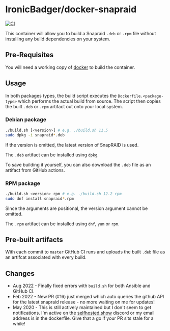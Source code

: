 # IronicBadger/docker-snapraid

[![CI](https://github.com/IronicBadger/docker-snapraid/actions/workflows/ci.yml/badge.svg)](https://github.com/IronicBadger/docker-snapraid/actions/workflows/ci.yml)

This container will allow you to build a Snapraid `.deb` or `.rpm` file without installing any build dependencies on your system.

## Pre-Requisites

You will need a working copy of [docker][docker] to build the container.

## Usage

In both packages types, the build script executes the `Dockerfile.<package-type>` which performs the actual build from source. The script then copies the built `.deb` or `.rpm` artifact  out onto your local system.

### Debian package

```sh
./build.sh [<version>] # e.g. ./build.sh 11.5
sudo dpkg -i snapraid*.deb
```

If the version is omitted, the latest version of SnapRAID is used.

The `.deb` artifact can be installed using `dpkg`.

To save building it yourself, you can also download the `.deb` file as an artifact from GitHub actions.

### RPM package

```sh
./build.sh <version> rpm # e.g. ./build.sh 12.2 rpm
sudo dnf install snapraid*.rpm
```

SInce the arguments are positional, the version argument cannot be omitted.

The `.rpm` artifact can be installed using `dnf`, `yum` or `rpm`.

## Pre-built artifacts

With each commit to `master` GitHub CI runs and uploads the built `.deb` file as an artifcat associated with every build.

## Changes

* Aug 2022 - Finally fixed errors with `build.sh` for both Ansible and GitHub CI.
* Feb 2022 - New PR (#16) just merged which auto queries the github API for the latest snapraid release - no more waiting on me for updates!
* May 2020 - This is still actively maintained but I don't seem to get notifications. I'm active on the [selfhosted.show](https://selfhosted.show/discord) discord or my email address is in the dockerfile. Give that a go if your PR sits stale for a while!

[docker]:https://docs.docker.com/engine/install/
